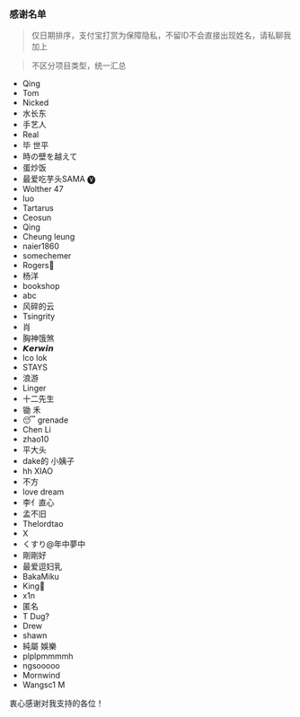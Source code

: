 ### 感谢名单

> 仅日期排序，支付宝打赏为保障隐私，不留ID不会直接出现姓名，请私聊我加上

> 不区分项目类型，统一汇总

- Qing
- Tom
- Nicked
- 水长东
- 手艺人
- Real
- 毕 世平
- 時の壁を越えて
- 蛋炒饭
- 最爱吃芋头SAMA 🅥
- Wolther 47
- luo
- Tartarus
- Ceosun
- Qing
- Cheung leung
- naier1860
- somechemer
- Rogers
- 杨洋
- bookshop
- abc
- 风碎的云
- Tsingrity
- 肖
- 胸神饿煞
- 𝙆𝙚𝙧𝙬𝙞𝙣
- lco lok
- STAYS
- 浪游
- Linger
- 十二先生
- 锄 禾
- 😴 grenade
- Chen Li
- zhao10
- 平大头
- dake的 小姨子
- hh XIAO
- 不方
- love dream
- 李亻直心
- 孟不旧
- Thelordtao
- X
- くすり@年中夢中
- 剛剛好
- 最爱逗妇乳
- BakaMiku
- King👑
- x1n
- 匿名
- T Dug?
- Drew
- shawn
- 純屬 娛樂
- plplpmmmmh
- ngsooooo
- Mornwind
- Wangsc1 M

衷心感谢对我支持的各位！
